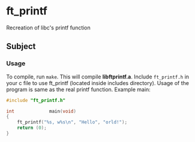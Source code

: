 # ft_printf
Recreation of libc's printf function

## Subject


### Usage
To compile, run `make`. This will compile **libftprintf.a**.
Include `ft_printf.h` in your c file to use ft_printf (located inside includes directory).
Usage of the program is same as the real printf function.
Example main:
```c
#include "ft_printf.h"

int				main(void)
{
	ft_printf("%s, w%s\n", "Hello", "orld!");
	return (0);
}
```
